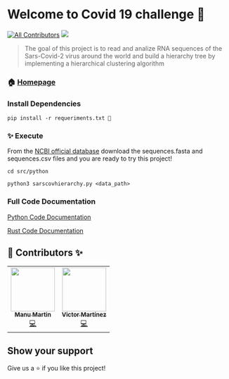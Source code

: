 # Welcome to Covid 19 challenge 👋
[![All Contributors](https://img.shields.io/badge/all_contributors-2-orange.svg?style=flat-square)](#-contributors-)
<img src="https://img.shields.io/badge/version-1.0-blue.svg?cacheSeconds=2592000" />


> The goal of this project is to read and analize RNA sequences of the Sars-Covid-2 virus around the world and build a hierarchy tree by implementing a hierarchical clustering algorithm

### 🏠 [Homepage](https://github.com/JasterV/COVID-19-CHALLENGE)

### Install Dependencies 

``` 
pip install -r requeriments.txt 📝
```

### ✨ Execute

From the [NCBI official database](https://www.ncbi.nlm.nih.gov/labs/virus/vssi/#/virus?VirusLineage_ss=Severe%20acute%20respiratory%20syndrome%20coronavirus%202%20(SARS-CoV-2),%20taxid:2697049&SeqType_s=Nucleotide) download the sequences.fasta and sequences.csv files and you are ready to try this project!


```
cd src/python
  
python3 sarscovhierarchy.py <data_path>
```

### Full Code Documentation

[Python Code Documentation](https://manudiv16.github.io/Covid-19-challenge)

[Rust Code Documentation](https://jasterv.github.io/rust-covid-docs/)

## 👤 Contributors ✨

<table>
  <tr>    
    <td align="center"><a href="https://github.com/manudiv16"><img src="https://avatars3.githubusercontent.com/u/38869988?v=4" width="100px;" alt=""/><br /><sub><b>Manu Martin</b></sub></a><br /><a href="https://github.com/JasterV/COVID-19-CHALLENGE/commits?author=manudiv16" title="Code">💻</a></td>
    <td align="center"><a href="https://github.com/JasterV"><img src="https://avatars3.githubusercontent.com/u/49537445?v=4" width="100px;" alt=""/><br /><sub><b>Victor Martínez</b></sub></a><br /><a href="https://github.com/JasterV/COVID-19-CHALLENGE/commits?author=JasterV" title="Code">💻</a></td>
  </tr>
</table>

## Show your support

Give us a ⭐️ if you like this project!
